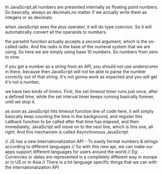 In JavaScript,all numbers are presented internally as floating point numbers.
So basically, always as decimals,no matter if we actually write them as integers or as decimals.

when JavaScript sees the plus operator, it will do type coercion. So it will automatically convert all the operands to numbers.

the parseInt function actually accepts a second argument, which is the so-called radix. And the radix is the base of the numeral system that we are using. So here we are simply using base 10 numbers. So numbers from zero to nine.

if you get a number as a string from an API, you should not use underscores in there, because then JavaScript will not be able to parse the number correctly out of that string. It's not gonna work as expected and you will get it's not a number,

we have two kinds of timers. First, the set timeout timer runs just once, after a defined time, while the set interval timer keeps running basically forever, until we stop it.

as soon as JavaScript hits timeout function line of code here, it will simply basically keep counting the time in the background, and register this callback function to be called after that time has elapsed, and then immediately, JavaScript will move on to the next line, which is this one, all right. And this mechanism is called Asynchronous JavaScript.

// JS has a new Internationalization API - To easily format numbers & strings according to different languages
// So with this new api, we can make our apps support different languages for users around the world
// Eg: Currencies or dates are represented in a completely different way in europe or in US or in Asia
// There is a lot language specific things that we can with the internationalization API
